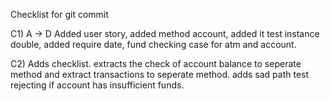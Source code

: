 Checklist for git commit

C1) A -> D
Added user story, added method account, added it test instance double, added require date, fund checking case for atm and account.

C2)
Adds checklist. extracts the check of account balance to seperate method and extract transactions to seperate method. adds sad path test rejecting if account has insufficient funds.